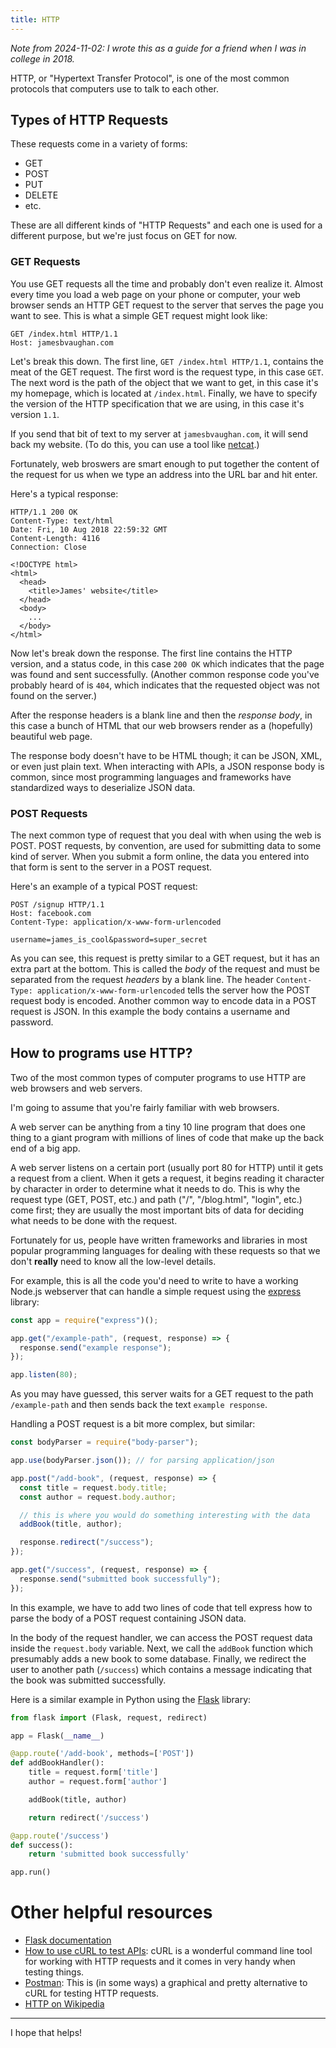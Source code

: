 ```yaml
---
title: HTTP
---
```


_Note from 2024-11-02: I wrote this as a guide for a friend when I was in
college in 2018._

HTTP, or "Hypertext Transfer Protocol", is one of the most common protocols
that computers use to talk to each other.

## Types of HTTP Requests

These requests come in a variety of forms:

- GET
- POST
- PUT
- DELETE
- etc.

These are all different kinds of "HTTP Requests" and each one is used for a
different purpose,
but we're just focus on GET for now.

### GET Requests

You use GET requests all the time and probably don't even realize it.
Almost every time you load a web page on your phone or computer,
your web browser sends an HTTP GET request to the server that serves the page
you want to see. This is what a simple GET request might look like:

```HTTP
GET /index.html HTTP/1.1
Host: jamesbvaughan.com
```

Let's break this down.
The first line, `GET /index.html HTTP/1.1`,
contains the meat of the GET request.
The first word is the request type, in this case `GET`.
The next word is the path of the object that we want to get,
in this case it's my homepage, which is located at `/index.html`.
Finally, we have to specify the version of the HTTP specification that
we are using, in this case it's version `1.1`.

If you send that bit of text to my server at `jamesbvaughan.com`,
it will send back my website.
(To do this, you can use a tool like
[netcat](https://en.wikipedia.org/wiki/Netcat).)

Fortunately, web broswers are smart enough to put together the content of the
request for us when we type an address into the URL bar and hit enter.

Here's a typical response:

```HTTP
HTTP/1.1 200 OK
Content-Type: text/html
Date: Fri, 10 Aug 2018 22:59:32 GMT
Content-Length: 4116
Connection: Close

<!DOCTYPE html>
<html>
  <head>
    <title>James' website</title>
  </head>
  <body>
    ...
  </body>
</html>
```

Now let's break down the response.
The first line contains the HTTP version, and a status code,
in this case `200 OK` which indicates that the page was found and sent
successfully.
(Another common response code you've probably heard of is `404`,
which indicates that the requested object was not found on the server.)

After the response headers is a blank line and then the _response body_,
in this case a bunch of HTML that our web browsers render as a
(hopefully) beautiful web page.

The response body doesn't have to be HTML though;
it can be JSON, XML, or even just plain text.
When interacting with APIs, a JSON response body is common,
since most programming languages and frameworks have standardized ways to
deserialize JSON data.

### POST Requests

The next common type of request that you deal with when using the web is POST.
POST requests, by convention, are used for submitting data to some kind of
server. When you submit a form online, the data you entered into that form
is sent to the server in a POST request.

Here's an example of a typical POST request:

```HTTP
POST /signup HTTP/1.1
Host: facebook.com
Content-Type: application/x-www-form-urlencoded

username=james_is_cool&password=super_secret
```

As you can see, this request is pretty similar to a GET request,
but it has an extra part at the bottom.
This is called the _body_ of the request and must be separated from the
request _headers_ by a blank line.
The header `Content-Type: application/x-www-form-urlencoded`
tells the server how the POST request body is encoded.
Another common way to encode data in a POST request is JSON.
In this example the body contains a username and password.

## How to programs use HTTP?

Two of the most common types of computer programs to use HTTP are web browsers
and web servers.

I'm going to assume that you're fairly familiar with web browsers.

A web server can be anything from a tiny 10 line program that does one thing
to a giant program with millions of lines of code that make up the back end of
a big app.

A web server listens on a certain port (usually port 80 for HTTP) until it gets
a request from a client.
When it gets a request, it begins reading it character by character in order
to determine what it needs to do.
This is why the request type (GET, POST, etc.) and path ("/", "/blog.html",
"login", etc.) come first;
they are usually the most important bits of data for deciding what needs to be
done with the request.

Fortunately for us, people have written frameworks and libraries in most
popular programming languages for dealing with these requests so that we don't
**really** need to know all the low-level details.

For example, this is all the code you'd need to write to have a working
Node.js webserver that can handle a simple request using the
[express](http://expressjs.com/) library:

```javascript
const app = require("express")();

app.get("/example-path", (request, response) => {
  response.send("example response");
});

app.listen(80);
```

As you may have guessed,
this server waits for a GET request to the path `/example-path`
and then sends back the text `example response`.

Handling a POST request is a bit more complex, but similar:

```javascript
const bodyParser = require("body-parser");

app.use(bodyParser.json()); // for parsing application/json

app.post("/add-book", (request, response) => {
  const title = request.body.title;
  const author = request.body.author;

  // this is where you would do something interesting with the data
  addBook(title, author);

  response.redirect("/success");
});

app.get("/success", (request, response) => {
  response.send("submitted book successfully");
});
```

In this example, we have to add two lines of code that tell express
how to parse the body of a POST request containing JSON data.

In the body of the request handler, we can access the POST request data inside
the `request.body` variable.
Next, we call the `addBook` function which presumably adds a new book to some
database.
Finally, we redirect the user to another path (`/success`) which contains a
message indicating that the book was submitted successfully.

Here is a similar example in Python using the
[Flask](https://github.com/pallets/flask/) library:

```python
from flask import (Flask, request, redirect)

app = Flask(__name__)

@app.route('/add-book', methods=['POST'])
def addBookHandler():
    title = request.form['title']
    author = request.form['author']

    addBook(title, author)

    return redirect('/success')

@app.route('/success')
def success():
    return 'submitted book successfully'

app.run()
```

# Other helpful resources

- [Flask documentation](http://flask.pocoo.org/docs/1.0/quickstart/#redirects-and-errors)
- [How to use cURL to test APIs](http://www.codingpedia.org/ama/how-to-test-a-rest-api-from-command-line-with-curl/): cURL is a wonderful command line tool for working with HTTP requests and it comes in very handy when testing things.
- [Postman](https://www.getpostman.com/): This is (in some ways) a graphical and pretty alternative to cURL for testing HTTP requests.
- [HTTP on Wikipedia](https://en.wikipedia.org/wiki/Hypertext_Transfer_Protocol)

---

I hope that helps!

